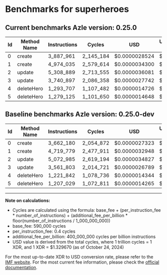 # Benchmarks for superheroes

## Current benchmarks Azle version: 0.25.0

| Id  | Method Name | Instructions | Cycles    | USD           | USD/Million Calls | Change                            |
| --- | ----------- | ------------ | --------- | ------------- | ----------------- | --------------------------------- |
| 0   | create      | 3_887_961    | 2_145_184 | $0.0000028524 | $2.85             | <font color="red">+225_781</font> |
| 1   | create      | 4_974_035    | 2_579_614 | $0.0000034300 | $3.43             | <font color="red">+254_256</font> |
| 2   | update      | 5_308_889    | 2_713_555 | $0.0000036081 | $3.60             | <font color="red">+235_904</font> |
| 3   | update      | 3_740_897    | 2_086_358 | $0.0000027742 | $2.77             | <font color="red">+179_094</font> |
| 4   | deleteHero  | 1_293_707    | 1_107_482 | $0.0000014726 | $1.47             | <font color="red">+71_865</font>  |
| 5   | deleteHero  | 1_279_125    | 1_101_650 | $0.0000014648 | $1.46             | <font color="red">+72_096</font>  |

## Baseline benchmarks Azle version: 0.25.0-dev

| Id  | Method Name | Instructions | Cycles    | USD           | USD/Million Calls |
| --- | ----------- | ------------ | --------- | ------------- | ----------------- |
| 0   | create      | 3_662_180    | 2_054_872 | $0.0000027323 | $2.73             |
| 1   | create      | 4_719_779    | 2_477_911 | $0.0000032948 | $3.29             |
| 2   | update      | 5_072_985    | 2_619_194 | $0.0000034827 | $3.48             |
| 3   | update      | 3_561_803    | 2_014_721 | $0.0000026789 | $2.67             |
| 4   | deleteHero  | 1_221_842    | 1_078_736 | $0.0000014344 | $1.43             |
| 5   | deleteHero  | 1_207_029    | 1_072_811 | $0.0000014265 | $1.42             |

---

**Note on calculations:**

- Cycles are calculated using the formula: base_fee + (per_instruction_fee \* number_of_instructions) + (additional_fee_per_billion \* floor(number_of_instructions / 1_000_000_000))
- base_fee: 590_000 cycles
- per_instruction_fee: 0.4 cycles
- additional_fee_per_billion: 400_000_000 cycles per billion instructions
- USD value is derived from the total cycles, where 1 trillion cycles = 1 XDR, and 1 XDR = $1.329670 (as of October 24, 2024)

For the most up-to-date XDR to USD conversion rate, please refer to the [IMF website](https://www.imf.org/external/np/fin/data/rms_sdrv.aspx).
For the most current fee information, please check the [official documentation](https://internetcomputer.org/docs/current/developer-docs/gas-cost#execution).
